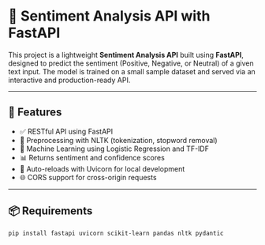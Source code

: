 # 🧠 Sentiment Analysis API with FastAPI

This project is a lightweight **Sentiment Analysis API** built using **FastAPI**, designed to predict the sentiment (Positive, Negative, or Neutral) of a given text input. The model is trained on a small sample dataset and served via an interactive and production-ready API.

---

## 🚀 Features

- ✅ RESTful API using FastAPI
- 🧹 Preprocessing with NLTK (tokenization, stopword removal)
- 🧠 Machine Learning using Logistic Regression and TF-IDF
- 📊 Returns sentiment and confidence scores
- 🔄 Auto-reloads with Uvicorn for local development
- 🌐 CORS support for cross-origin requests

---

## 📦 Requirements

```bash
pip install fastapi uvicorn scikit-learn pandas nltk pydantic
